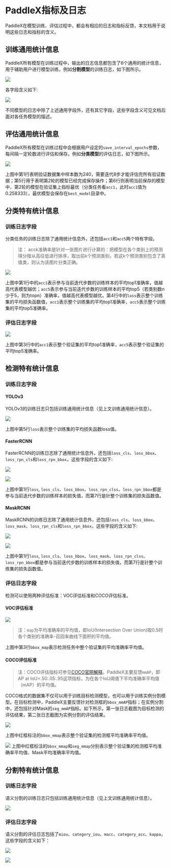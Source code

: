 # PaddleX指标及日志

PaddleX在模型训练、评估过程中，都会有相应的日志和指标反馈，本文档用于说明这些日志和指标的含义。

## 训练通用统计信息

PaddleX所有模型在训练过程中，输出的日志信息都包含了6个通用的统计信息，用于辅助用户进行模型训练，例如**分割模型**的训练日志，如下图所示。

![](images/seg_train.png)

各字段含义如下:

![](../pics/59.png)

不同模型的日志中除了上述通用字段外，还有其它字段，这些字段含义可见文档后面对各任务模型的描述。

## 评估通用统计信息

PaddleX所有模型在训练过程中会根据用户设定的`save_interval_epochs`参数，每间隔一定轮数进行评估和保存。例如**分类模型**的评估日志，如下图所示。

![](images/cls_eval.png)

上图中第1行表明验证数据集中样本数为240，需要迭代8步才能评估完所有验证数据；第5行用于表明第2轮的模型已经完成保存操作；第6行则表明当前保存的模型中，第2轮的模型在验证集上指标最优（分类任务看`acc1`，此时`acc1`值为0.258333），最优模型会保存在`best_model`目录中。

## 分类特有统计信息

### 训练日志字段

分类任务的训练日志除了通用统计信息外，还包括`acc1`和`acc5`两个特有字段。

> 注： acck准确率是针对一张图片进行计算的：把模型在各个类别上的预测得分按从高往低进行排序，取出前k个预测类别，若这k个预测类别包含了真值类，则认为该图片分类正确。

![](images/cls_train.png)


上图中第1行中的`acc1`表示参与当前迭代步数的训练样本的平均top1准确率，值越高代表模型越优；`acc5`表示参与当前迭代步数的训练样本的平均top5（若类别数n少于5，则为topn）准确率，值越高代表模型越优。第4行中的`loss`表示整个训练集的平均损失函数值，`acc1`表示整个训练集的平均top1准确率，`acc5`表示整个训练集的平均top5准确率。


### 评估日志字段

![](images/cls_eval.png)

上图中第3行中的`acc1`表示整个验证集的平均top1准确率，`acc5`表示整个验证集的平均top5准确率。


## 检测特有统计信息

### 训练日志字段

#### YOLOv3

YOLOv3的训练日志只包括训练通用统计信息（见上文训练通用统计信息）。

![](images/yolo_train.png)

上图中第5行`loss`表示整个训练集的平均损失函数loss值。

#### FasterRCNN

FasterRCNN的训练日志除了通用统计信息外，还包括`loss_cls`、`loss_bbox`、`loss_rpn_cls`和`loss_rpn_bbox`，这些字段的含义如下:

![](../pics/60.png)

![](images/faster_train.png)

上图中第1行`loss`, `loss_cls`、`loss_bbox`、`loss_rpn_clss`、`loss_rpn_bbox`都是参与当前迭代步数的训练样本的损失值，而第7行是针整个训练集的损失函数值。

#### MaskRCNN

MaskRCNN的训练日志除了通用统计信息外，还包括`loss_cls`、`loss_bbox`、`loss_mask`、`loss_rpn_cls`和`loss_rpn_bbox`，这些字段的含义如下:


![](../pics/61.png)

![](images/mask_train.png)

上图中第1行`loss`, `loss_cls`、`loss_bbox`、`loss_mask`、`loss_rpn_clss`、`loss_rpn_bbox`都是参与当前迭代步数的训练样本的损失值，而第7行是针整个训练集的损失函数值。

### 评估日志字段

检测可以使用两种评估标准：VOC评估标准和COCO评估标准。

#### VOC评估标准

![](images/voc_eval.png)

> 注：`map`为平均准确率的平均值，即IoU(Intersection Over Union)取0.5时各个类别的准确率-召回率曲线下面积的平均值。

上图中第3行`bbox_map`表示检测任务中整个验证集的平均准确率平均值。

#### COCO评估标准

> 注：COCO评估指标可参见[COCO官网解释](http://cocodataset.org/#detection-eval)。PaddleX主要反馈`mmAP`，即AP at IoU=.50:.05:.95这项指标，为在各个IoU阈值下平均准确率平均值（mAP）的平均值。

COCO格式的数据集不仅可以用于训练目标检测模型，也可以用于训练实例分割模型。在目标检测中，PaddleX主要反馈针对检测框的`bbox_mmAP`指标；在实例分割中，还包括针对Mask的`seg_mmAP`指标。如下所示，第一张日志截图为目标检测的评估结果，第二张日志截图为实例分割的评估结果。

![](images/faster_eval.png)

上图中红框标注的`bbox_mmap`表示整个验证集的检测框平均准确率平均值。

![](images/mask_eval.png)
上图中红框标注的`bbox_mmap`和`seg_mmap`分别表示整个验证集的检测框平均准确率平均值、Mask平均准确率平均值。

## 分割特有统计信息

### 训练日志字段

语义分割的训练日志只包括训练通用统计信息（见上文训练通用统计信息）。

![](images/seg_train.png)

### 评估日志字段

语义分割的评估日志包括了`miou`、`category_iou`、`macc`、`category_acc`、`kappa`，这些字段的含义如下：

![](../pics/62.png)

![](images/seg_eval.png)
